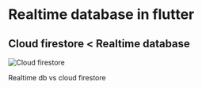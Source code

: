 # Realtime database in flutter
## Cloud firestore < Realtime database
![Cloud firestore](https://iswift.ru/images/1_Ld2cOA4_fiEhejTmQixYkQ.jpeg)
<p align="justify">Realtime db vs cloud firestore</p>
